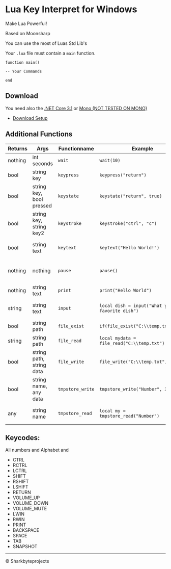 ﻿# Lua Key Interpret for Windows

Make Lua Powerful!

Based on Moonsharp

You can use the most of Luas Std Lib's

Your `.lua` file must contain a `main` function.

```
function main()

-- Your Commands

end
```

## Download

You need also the [.NET Core 3.1](https://dotnet.microsoft.com/download/dotnet-core/thank-you/runtime-desktop-3.1.10-windows-x86-installer) or [Mono (NOT TESTED ON MONO)](https://mono-project.com/)

- [Download Setup](https://github.com/Sharkbyteprojects/Windows-Lua-Interpreter-with-Keyboard/raw/master/.bin/interpreterSetup.exe)

## Additional Functions

Returns		| Args						| Functionname		 | Example												| Describtion
------------|---------------------------|--------------------|------------------------------------------------------|-----------------------------------------------
nothing		| int seconds				| `wait`			 | `wait(10)`											| Wait for `x` Seconds
bool 		| string key				| `keypress`		 | `keypress("return")`									| Press the key `x`
bool		| string key, bool pressed	| `keystate`		 | `keystate("return", true)`							| Press down or release (`y`) key `x`
bool		| string key, string key2	| `keystroke`		 | `keystroke("ctrl", "c")`								| Press keys `x` and `y`
bool		| string text				| `keytext`			 | `keytext("Hello World!")`							| Type Text `x` with Keyboard
nothing		| nothing					| `pause`			 | `pause()`											| Similar to `cmd` command `pause`
nothing		| string text				| `print`			 | `print("Hello World")`								| Print text `x` in console
string		| string text				| `input`			 | `local dish = input("What your favorite dish")`		| Wait for user input on console
bool		| string path				| `file_exist`		 | `if(file_exist("C:\\temp.txt"));do`					| If file `x` exist
string		| string path				| `file_read`		 | `local mydata = file_read("C:\\temp.txt")`			| Read file `x`
bool		| string path, string data	| `file_write`		 | `file_write("C:\\temp.txt", "Hi")`					| Write text `y` to file `x`
bool		| string name, any data		| `tmpstore_write`	 | `tmpstore_write("Number", 3)`						| Alternate to Local, store data as global Var
any			| string name				| `tmpstore_read`	 | `local my = tmpstore_read("Number")`					| Read data from global var

## Keycodes:

All numbers and Alphabet and

- CTRL
- RCTRL
- LCTRL
- SHIFT
- RSHIFT
- LSHIFT
- RETURN
- VOLUME_UP
- VOLUME_DOWN
- VOLUME_MUTE
- LWIN
- RWIN
- PRINT
- BACKSPACE
- SPACE
- TAB
- SNAPSHOT

---

&copy; Sharkbyteprojects